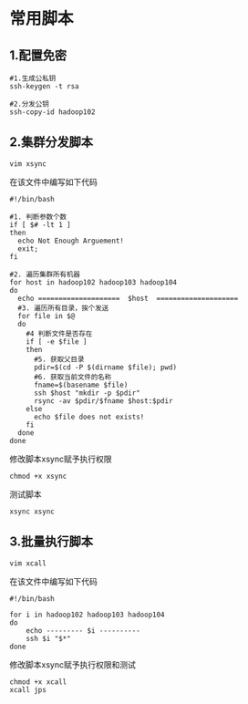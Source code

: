 # 常用脚本

## 1.配置免密

```shell
#1.生成公私钥
ssh-keygen -t rsa

#2.分发公钥
ssh-copy-id hadoop102

```

## 2.集群分发脚本

```shell
vim xsync
```
在该文件中编写如下代码
```shell
#!/bin/bash

#1. 判断参数个数
if [ $# -lt 1 ]
then
  echo Not Enough Arguement!
  exit;
fi

#2. 遍历集群所有机器
for host in hadoop102 hadoop103 hadoop104
do
  echo ====================  $host  ====================
  #3. 遍历所有目录，挨个发送
  for file in $@
  do
    #4 判断文件是否存在
    if [ -e $file ]
    then
      #5. 获取父目录
      pdir=$(cd -P $(dirname $file); pwd)
      #6. 获取当前文件的名称
      fname=$(basename $file)
      ssh $host "mkdir -p $pdir"
      rsync -av $pdir/$fname $host:$pdir
    else
      echo $file does not exists!
    fi
  done
done

```
修改脚本xsync赋予执行权限
```shell
chmod +x xsync
```
测试脚本
```shell
xsync xsync
```

## 3.批量执行脚本

```shell
vim xcall
```
在该文件中编写如下代码
```shell
#!/bin/bash
 
for i in hadoop102 hadoop103 hadoop104
do
    echo --------- $i ----------
    ssh $i "$*"
done

```
修改脚本xsync赋予执行权限和测试
```shell
chmod +x xcall
xcall jps
```

